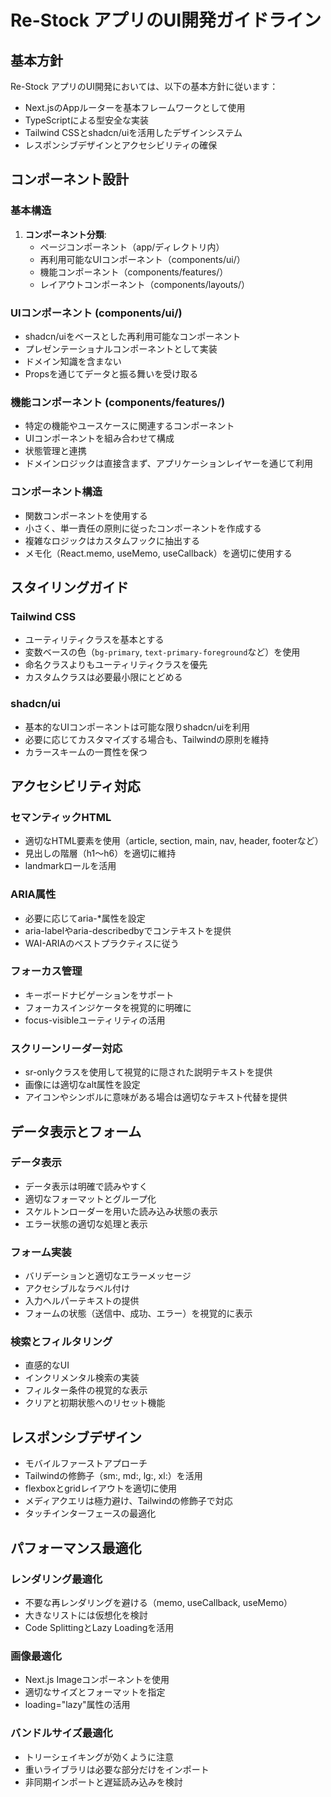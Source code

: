 # Re-Stock アプリのUI開発ガイドライン

## 基本方針

Re-Stock アプリのUI開発においては、以下の基本方針に従います：

- Next.jsのAppルーターを基本フレームワークとして使用
- TypeScriptによる型安全な実装
- Tailwind CSSとshadcn/uiを活用したデザインシステム
- レスポンシブデザインとアクセシビリティの確保

## コンポーネント設計

### 基本構造

1. **コンポーネント分類**:
   - ページコンポーネント（app/ディレクトリ内）
   - 再利用可能なUIコンポーネント（components/ui/）
   - 機能コンポーネント（components/features/）
   - レイアウトコンポーネント（components/layouts/）

### UIコンポーネント (components/ui/)

- shadcn/uiをベースとした再利用可能なコンポーネント
- プレゼンテーショナルコンポーネントとして実装
- ドメイン知識を含まない
- Propsを通じてデータと振る舞いを受け取る

### 機能コンポーネント (components/features/)

- 特定の機能やユースケースに関連するコンポーネント
- UIコンポーネントを組み合わせて構成
- 状態管理と連携
- ドメインロジックは直接含まず、アプリケーションレイヤーを通じて利用

### コンポーネント構造

- 関数コンポーネントを使用する
- 小さく、単一責任の原則に従ったコンポーネントを作成する
- 複雑なロジックはカスタムフックに抽出する
- メモ化（React.memo, useMemo, useCallback）を適切に使用する

## スタイリングガイド

### Tailwind CSS

- ユーティリティクラスを基本とする
- 変数ベースの色（`bg-primary`, `text-primary-foreground`など）を使用
- 命名クラスよりもユーティリティクラスを優先
- カスタムクラスは必要最小限にとどめる

### shadcn/ui

- 基本的なUIコンポーネントは可能な限りshadcn/uiを利用
- 必要に応じてカスタマイズする場合も、Tailwindの原則を維持
- カラースキームの一貫性を保つ

## アクセシビリティ対応

### セマンティックHTML

- 適切なHTML要素を使用（article, section, main, nav, header, footerなど）
- 見出しの階層（h1～h6）を適切に維持
- landmarkロールを活用

### ARIA属性

- 必要に応じてaria-*属性を設定
- aria-labelやaria-describedbyでコンテキストを提供
- WAI-ARIAのベストプラクティスに従う

### フォーカス管理

- キーボードナビゲーションをサポート
- フォーカスインジケータを視覚的に明確に
- focus-visibleユーティリティの活用

### スクリーンリーダー対応

- sr-onlyクラスを使用して視覚的に隠された説明テキストを提供
- 画像には適切なalt属性を設定
- アイコンやシンボルに意味がある場合は適切なテキスト代替を提供

## データ表示とフォーム

### データ表示

- データ表示は明確で読みやすく
- 適切なフォーマットとグループ化
- スケルトンローダーを用いた読み込み状態の表示
- エラー状態の適切な処理と表示

### フォーム実装

- バリデーションと適切なエラーメッセージ
- アクセシブルなラベル付け
- 入力ヘルパーテキストの提供
- フォームの状態（送信中、成功、エラー）を視覚的に表示

### 検索とフィルタリング

- 直感的なUI
- インクリメンタル検索の実装
- フィルター条件の視覚的な表示
- クリアと初期状態へのリセット機能

## レスポンシブデザイン

- モバイルファーストアプローチ
- Tailwindの修飾子（sm:, md:, lg:, xl:）を活用
- flexboxとgridレイアウトを適切に使用
- メディアクエリは極力避け、Tailwindの修飾子で対応
- タッチインターフェースの最適化

## パフォーマンス最適化

### レンダリング最適化

- 不要な再レンダリングを避ける（memo, useCallback, useMemo）
- 大きなリストには仮想化を検討
- Code SplittingとLazy Loadingを活用

### 画像最適化

- Next.js Imageコンポーネントを使用
- 適切なサイズとフォーマットを指定
- loading="lazy"属性の活用

### バンドルサイズ最適化

- トリーシェイキングが効くように注意
- 重いライブラリは必要な部分だけをインポート
- 非同期インポートと遅延読み込みを検討

